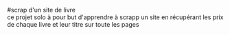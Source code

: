 #scrap d'un site de livre    
ce projet solo à pour but d'apprendre à scrapp un site en récupérant les prix de chaque livre et leur titre sur toute les pages
